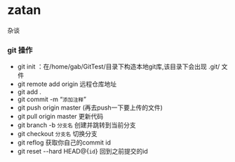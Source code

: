 # zatan
杂谈
### git 操作
- git init ：在/home/gab/GitTest/目录下构造本地git库,该目录下会出现 .git/ 文件 
- git remote add origin 远程仓库地址 
- git add . 
- git commit -m “`添加注释`” 
- git push origin master  (再去push一下要上传的文件) 
- git pull origin master 更新代码
- git branch -b `分支名` 创建并跳转到当前分支
- git checkout `分支名` 切换分支
- git reflog 获取你自己的commit id
- git reset --hard HEAD@{`id`} 回到之前提交的id
